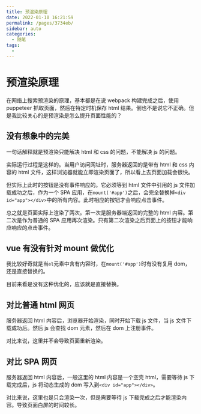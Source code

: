 ```yaml
---
title: 预渲染原理
date: 2022-01-10 16:21:59
permalink: /pages/3734eb/
sidebar: auto
categories:
  - 随笔
tags:
  - 
---
```

# 预渲染原理

在网络上搜索预渲染的原理，基本都是在说 webpack 构建完成之后，使用 puppeteer 抓取页面，然后在特定时机保存 html 结果。倒也不是说它不正确。但是我比较关心的是预渲染是怎么提升页面性能的？

## 没有想象中的完美

一句话解释就是预渲染只能解决 html 和 css 的问题，不能解决 js 的问题。

实际运行过程是这样的。当用户访问网址时，服务器返回的是带有 html 和 css 内容的 html 文件，这样浏览器就能立即渲染页面了，所以看上去页面加载会很快。

但实际上此时的按钮是没有事件响应的。它必须等到 html 文件中引用的 js 文件加载成功之后，作为一个 SPA 应用，在`mount('#app')`之后，会完全替换掉`<div id="app"></div>`中的所有内容。此时相应的按钮才会响应点击事件。

总之就是页面实际上渲染了两次。第一次是服务器端返回的完整的 html 内容。第二次是作为普通的 SPA 应用再次渲染。只有第二次渲染之后页面上的按钮才能响应响应的点击事件。

## vue 有没有针对 mount 做优化

我比较好奇就是当`el`元素中含有内容时，在`mount('#app')`时有没有复用 dom，还是直接替换的。

目前来看是没有这种优化的，应该就是直接替换。

## 对比普通 html 网页

服务器返回 html 内容后，浏览器开始渲染，同时开始下载 js 文件，当 js 文件下载成功后。然后 js 会查找 dom 元素，然后在 dom 上注册事件。

对比来说，这里并不会导致页面重新渲染。

## 对比 SPA 网页

服务器返回 html 内容后，一般这里的 html 内容是一个空壳 html，需要等待 js 下载完成后，js 将动态生成的 dom 写入到`<div id="app"></div>`。

对比来说，这里也是只会渲染一次，但是需要等待 js 下载完成之后才能渲染内容。导致页面白屏的时间较长。
